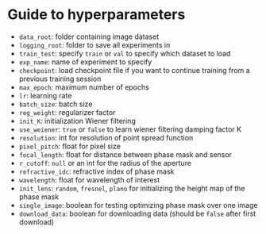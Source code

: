 # Guide to hyperparameters

* `data_root`: folder containing image dataset
* `logging_root`: folder to save all experiments in
* `train_test`: specify `train` or `val` to specify which dataset to load
* `exp_name`: name of experiment to specify
* `checkpoint`: load checkpoint file if you want to continue training from a previous training session
* `max_epoch`: maximum number of epochs
* `lr`: learning rate
* `batch_size`: batch size
* `reg_weight`: regularizer factor
* `init_K`: initialization Wiener filtering
* `use_weiener`: `true` or `false` to learn wiener filtering damping factor K
* `resolution`: int for resolution of point spread function
* `pixel_pitch`: float for pixel size
* `focal_length`: float for distance between phase mask and sensor
* `r_cutoff`: `null` or an int for the radius of the aperture
* `refractive_idc`: refractive index of phase mask
* `wavelength`: float for wavelength of interest
* `init_lens`: `random`, `fresnel`, `plano` for initializing the height map of the phase mask
* `single_image`: boolean for testing optimizing phase mask over one image
* `download_data`: boolean for downloading data (should be `false` after first download)
